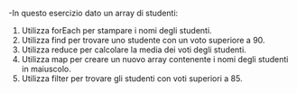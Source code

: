 -In questo esercizio dato un array di studenti:

1. Utilizza forEach per stampare i nomi degli studenti.
2. Utilizza find per trovare uno studente con un voto superiore a 90.
3. Utilizza reduce per calcolare la media dei voti degli studenti.
4. Utilizza map per creare un nuovo array contenente i nomi degli studenti in maiuscolo.
5. Utilizza filter per trovare gli studenti con voti superiori a 85.
